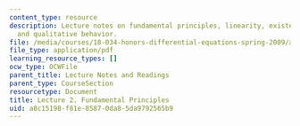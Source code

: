 ```yaml
---
content_type: resource
description: Lecture notes on fundamental principles, linearity, existence and uniqueness,
  and qualitative behavior.
file: /media/courses/18-034-honors-differential-equations-spring-2009/a8c15198f81e85870da85da9792565b9_MIT18_034s09_lec02.pdf
file_type: application/pdf
learning_resource_types: []
ocw_type: OCWFile
parent_title: Lecture Notes and Readings
parent_type: CourseSection
resourcetype: Document
title: Lecture 2. Fundamental Principles
uid: a8c15198-f81e-8587-0da8-5da9792565b9
---
```

